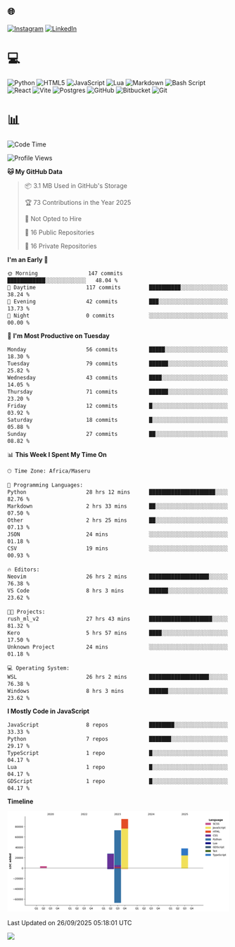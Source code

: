 ## 🌐 
[![Instagram](https://img.shields.io/badge/Instagram-%23E4405F.svg?logo=Instagram&logoColor=white)](https://instagram.com/@francoxdup) [![LinkedIn](https://img.shields.io/badge/LinkedIn-%230077B5.svg?logo=linkedin&logoColor=white)](https://linkedin.com/in/franco-du-plessis-3496a6247) 

# 💻 
 ![Python](https://img.shields.io/badge/python-3670A0?style=for-the-badge&logo=python&logoColor=ffdd54) ![HTML5](https://img.shields.io/badge/html5-%23E34F26.svg?style=for-the-badge&logo=html5&logoColor=white) ![JavaScript](https://img.shields.io/badge/javascript-%23323330.svg?style=for-the-badge&logo=javascript&logoColor=%23F7DF1E) ![Lua](https://img.shields.io/badge/lua-%232C2D72.svg?style=for-the-badge&logo=lua&logoColor=white) ![Markdown](https://img.shields.io/badge/markdown-%23000000.svg?style=for-the-badge&logo=markdown&logoColor=white)  ![Bash Script](https://img.shields.io/badge/bash_script-%23121011.svg?style=for-the-badge&logo=gnu-bash&logoColor=white) ![React](https://img.shields.io/badge/react-%2320232a.svg?style=for-the-badge&logo=react&logoColor=%2361DAFB) ![Vite](https://img.shields.io/badge/vite-%23646CFF.svg?style=for-the-badge&logo=vite&logoColor=white) ![Postgres](https://img.shields.io/badge/postgres-%23316192.svg?style=for-the-badge&logo=postgresql&logoColor=white) ![GitHub](https://img.shields.io/badge/github-%23121011.svg?style=for-the-badge&logo=github&logoColor=white) ![Bitbucket](https://img.shields.io/badge/bitbucket-%230047B3.svg?style=for-the-badge&logo=bitbucket&logoColor=white) ![Git](https://img.shields.io/badge/git-%23F05033.svg?style=for-the-badge&logo=git&logoColor=white)
 
# 📊
<!--START_SECTION:waka-->
![Code Time](http://img.shields.io/badge/Code%20Time-680%20hrs%2013%20mins-blue)

![Profile Views](http://img.shields.io/badge/Profile%20Views-1-blue)

**🐱 My GitHub Data** 

> 📦 3.1 MB Used in GitHub's Storage 
 > 
> 🏆 73 Contributions in the Year 2025
 > 
> 🚫 Not Opted to Hire
 > 
> 📜 16 Public Repositories 
 > 
> 🔑 16 Private Repositories 
 > 
**I'm an Early 🐤** 

```text
🌞 Morning                147 commits         ████████████░░░░░░░░░░░░░   48.04 % 
🌆 Daytime                117 commits         ██████████░░░░░░░░░░░░░░░   38.24 % 
🌃 Evening                42 commits          ███░░░░░░░░░░░░░░░░░░░░░░   13.73 % 
🌙 Night                  0 commits           ░░░░░░░░░░░░░░░░░░░░░░░░░   00.00 % 
```
📅 **I'm Most Productive on Tuesday** 

```text
Monday                   56 commits          █████░░░░░░░░░░░░░░░░░░░░   18.30 % 
Tuesday                  79 commits          ██████░░░░░░░░░░░░░░░░░░░   25.82 % 
Wednesday                43 commits          ████░░░░░░░░░░░░░░░░░░░░░   14.05 % 
Thursday                 71 commits          ██████░░░░░░░░░░░░░░░░░░░   23.20 % 
Friday                   12 commits          █░░░░░░░░░░░░░░░░░░░░░░░░   03.92 % 
Saturday                 18 commits          █░░░░░░░░░░░░░░░░░░░░░░░░   05.88 % 
Sunday                   27 commits          ██░░░░░░░░░░░░░░░░░░░░░░░   08.82 % 
```


📊 **This Week I Spent My Time On** 

```text
🕑︎ Time Zone: Africa/Maseru

💬 Programming Languages: 
Python                   28 hrs 12 mins      █████████████████████░░░░   82.76 % 
Markdown                 2 hrs 33 mins       ██░░░░░░░░░░░░░░░░░░░░░░░   07.50 % 
Other                    2 hrs 25 mins       ██░░░░░░░░░░░░░░░░░░░░░░░   07.13 % 
JSON                     24 mins             ░░░░░░░░░░░░░░░░░░░░░░░░░   01.18 % 
CSV                      19 mins             ░░░░░░░░░░░░░░░░░░░░░░░░░   00.93 % 

🔥 Editors: 
Neovim                   26 hrs 2 mins       ███████████████████░░░░░░   76.38 % 
VS Code                  8 hrs 3 mins        ██████░░░░░░░░░░░░░░░░░░░   23.62 % 

🐱‍💻 Projects: 
rush_ml_v2               27 hrs 43 mins      ████████████████████░░░░░   81.32 % 
Kero                     5 hrs 57 mins       ████░░░░░░░░░░░░░░░░░░░░░   17.50 % 
Unknown Project          24 mins             ░░░░░░░░░░░░░░░░░░░░░░░░░   01.18 % 

💻 Operating System: 
WSL                      26 hrs 2 mins       ███████████████████░░░░░░   76.38 % 
Windows                  8 hrs 3 mins        ██████░░░░░░░░░░░░░░░░░░░   23.62 % 
```

**I Mostly Code in JavaScript** 

```text
JavaScript               8 repos             ████████░░░░░░░░░░░░░░░░░   33.33 % 
Python                   7 repos             ███████░░░░░░░░░░░░░░░░░░   29.17 % 
TypeScript               1 repo              █░░░░░░░░░░░░░░░░░░░░░░░░   04.17 % 
Lua                      1 repo              █░░░░░░░░░░░░░░░░░░░░░░░░   04.17 % 
GDScript                 1 repo              █░░░░░░░░░░░░░░░░░░░░░░░░   04.17 % 
```



**Timeline**

![Lines of Code chart](https://raw.githubusercontent.com/Franky-Dee/Franky-Dee/main/assets/bar_graph.png)


 Last Updated on 26/09/2025 05:18:01 UTC
<!--END_SECTION:waka-->

![](https://quotes-github-readme.vercel.app/api?type=horizontal&theme=dark)
